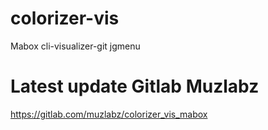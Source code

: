 # colorizer-vis
Mabox cli-visualizer-git jgmenu

# Latest update Gitlab Muzlabz
https://gitlab.com/muzlabz/colorizer_vis_mabox

